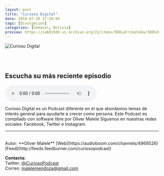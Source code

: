 ```yaml
---
layout: post
title: "Curioso Digital"
date: 2018-07-28 17:20:04
tags: [Divulgación]
categories: [Semanal, Bolivia]
preview: https://ia601509.us.archive.org/21/items/500LaFrikoteka/300%20Oliver.jpg
---
```


![Curioso Digital](https://ia601509.us.archive.org/21/items/500LaFrikoteka/500%20-%20Oliver.jpg)

<br/>
<br/>

## Escucha su más reciente episodio

<!--reproductor-feed=http://feeds.feedburner.com/curiosopodcast-->
<!--reproductor-start-->
<audio id="audio" preload="auto" controls="" src="https://audioboom.com/posts/7010427.mp3?modified=1537201371&source=rss&stitched=1"></audio>
<!--reproductor-end-->

Curioso Digital es un Podcast diferente en el que abordamos temas de interés general para ayudarte a crecer como persona.
Este Podcast es compilado con software libre por Oliver Malele
Síguenos en nuestras redes sociales: Facebook, Twitter e Instagram.

_ _ _

<br>
Autor: **Oliver Malele**  
[Web](https://audioboom.com/channels/4969526)
[Feed](http://feeds.feedburner.com/curiosopodcast)  



**Contacta:**  
Twitter: [@iCuriosoPodcast](https://twitter.com/iCuriosoPodcast)  
Correo: [malelemendoza@gmail.com](mailto:malelemendoza@gmail.com)  
